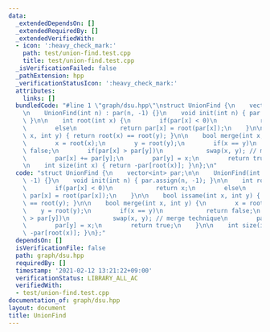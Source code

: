 ```yaml
---
data:
  _extendedDependsOn: []
  _extendedRequiredBy: []
  _extendedVerifiedWith:
  - icon: ':heavy_check_mark:'
    path: test/union-find.test.cpp
    title: test/union-find.test.cpp
  _isVerificationFailed: false
  _pathExtension: hpp
  _verificationStatusIcon: ':heavy_check_mark:'
  attributes:
    links: []
  bundledCode: "#line 1 \"graph/dsu.hpp\"\nstruct UnionFind {\n    vector<int> par;\n\
    \n    UnionFind(int n) : par(n, -1) {}\n    void init(int n) { par.assign(n, -1);\
    \ }\n\n    int root(int x) {\n        if(par[x] < 0)\n            return x;\n\
    \        else\n            return par[x] = root(par[x]);\n    }\n\n    bool issame(int\
    \ x, int y) { return root(x) == root(y); }\n\n    bool merge(int x, int y) {\n\
    \        x = root(x);\n        y = root(y);\n        if(x == y)\n            return\
    \ false;\n        if(par[x] > par[y])\n            swap(x, y); // merge technique\n\
    \        par[x] += par[y];\n        par[y] = x;\n        return true;\n    }\n\
    \n    int size(int x) { return -par[root(x)]; }\n};\n"
  code: "struct UnionFind {\n    vector<int> par;\n\n    UnionFind(int n) : par(n,\
    \ -1) {}\n    void init(int n) { par.assign(n, -1); }\n\n    int root(int x) {\n\
    \        if(par[x] < 0)\n            return x;\n        else\n            return\
    \ par[x] = root(par[x]);\n    }\n\n    bool issame(int x, int y) { return root(x)\
    \ == root(y); }\n\n    bool merge(int x, int y) {\n        x = root(x);\n    \
    \    y = root(y);\n        if(x == y)\n            return false;\n        if(par[x]\
    \ > par[y])\n            swap(x, y); // merge technique\n        par[x] += par[y];\n\
    \        par[y] = x;\n        return true;\n    }\n\n    int size(int x) { return\
    \ -par[root(x)]; }\n};"
  dependsOn: []
  isVerificationFile: false
  path: graph/dsu.hpp
  requiredBy: []
  timestamp: '2021-02-12 13:21:22+09:00'
  verificationStatus: LIBRARY_ALL_AC
  verifiedWith:
  - test/union-find.test.cpp
documentation_of: graph/dsu.hpp
layout: document
title: UnionFind
---
```

